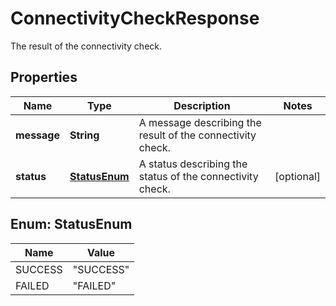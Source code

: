 

# ConnectivityCheckResponse

The result of the connectivity check.

## Properties

| Name | Type | Description | Notes |
|------------ | ------------- | ------------- | -------------|
|**message** | **String** | A message describing the result of the connectivity check. |  |
|**status** | [**StatusEnum**](#StatusEnum) | A status describing the status of the connectivity check. |  [optional] |



## Enum: StatusEnum

| Name | Value |
|---- | -----|
| SUCCESS | &quot;SUCCESS&quot; |
| FAILED | &quot;FAILED&quot; |



